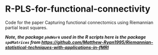 # R-PLS-for-functional-connectivity
Code for the paper Capturing functional connectomics using Riemannian partial least squares.

***Note, the package `phdWork` used in the R scripts here is the package `spdMatrices`  from https://github.com/Matthew-Ryan1995/Riemannian-statistical-techniques-with-applications-in-fMRI***
